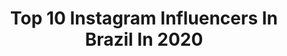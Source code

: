 ---
title: Top 10 Instagram Influencers In Brazil In 2020
description: >-
  Find top Instagram influencers in Brazil in 2020. Most popular hashtags: #looks #girls #moda #model.
platform: Instagram
profiles:
  - username: "diogoanjosr_"
    fullname: >-
      𝗗𝗶𝗼𝗴𝗼 𝗔𝗻𝗷𝗼𝘀
    location: "Brazil"
    followers: 2271
    engagement: 5313
    commentsToLikes: 0.150009
    id: ck9wf5u8fnbni0j78za2ahgsy
    verified: false
    hashtags: "#homesweethome, #summer, #fitness, #madrid"
  - username: "ana_lidya"
    fullname: >-
      Ana Lídia
    location: "Brazil"
    followers: 3395
    engagement: 4439
    commentsToLikes: 1.242019
    id: ckap1g6x0ugjf0i785oq4xeza
    verified: false
    hashtags: "#joyalyfashion, #princesasifb, #lookevangelico, #blogueiragospel"
  - username: "naaymacedo"
    fullname: >-
      Nayara Macedo 🦋
    location: "Brazil"
    followers: 17658
    engagement: 4169
    commentsToLikes: 0.155186
    id: ck0w19nxdi8uw0i1907eb6swb
    verified: false
    hashtags: ""
  - username: "beatriz_albertins"
    fullname: >-
      bea ツ
    location: "Brazil"
    followers: 3264
    engagement: 3840
    commentsToLikes: 0.281472
    id: ck8tdch1w2stf0j78ij8lu8jp
    verified: false
    hashtags: "#tbt"
  - username: "luca912.s"
    fullname: >-
      Luca | Böblingen 📍
    location: "Brazil"
    followers: 2138
    engagement: 3785
    commentsToLikes: 0.550711
    id: ckap2mykjzjqh0i78zhxjqmtt
    verified: false
    hashtags: "#blackfashion, #menswearblog, #outfitoftheday, #werbung"
  - username: "sah_figueiredo_"
    fullname: >-
      Sarah Figueiredo
    location: "Brazil"
    followers: 3885
    engagement: 3398
    commentsToLikes: 0.131679
    id: ckaoxx3nyf4ma0i784j54o8cl
    verified: false
    hashtags: "#jovenselegantes, #saialonga, #verde, #lookdodia"
  - username: "vitoriagomez5887"
    fullname: >-
      Vitória Gomez
    location: "Brazil"
    followers: 2184
    engagement: 3390
    commentsToLikes: 0.174310
    id: ck8t32x1q1nby0j788frbh3ys
    verified: false
    hashtags: "#emcasadeboa, #quinta, #grataadeus, #tebete"
  - username: "hugo.milgrau"
    fullname: >-
      Hugo Ferreira
    location: "Brazil"
    followers: 2025526
    engagement: 3363
    commentsToLikes: 1.705999
    id: ck14llbw7v8tu0i192xnt7vbc
    verified: false
    hashtags: "#r1200gsa, #bmwr1200gs, #quarentena, #bmw"
  - username: "sweetcarolinnee"
    fullname: >-
      Caroline Machado
    location: "Brazil"
    followers: 2238
    engagement: 3127
    commentsToLikes: 0.167319
    id: ckaosfv2jrfmm0i788hlvbuev
    verified: false
    hashtags: "#segredosdebelezachallenge"
  - username: "kelly__faria"
    fullname: >-
      KV.
    location: "Brazil"
    followers: 2234
    engagement: 2899
    commentsToLikes: 0.147308
    id: ck9wh5a9bwbbq0j78bgfzcp5y
    verified: false
    hashtags: "#atedaquiaporto, #adventurenordeste"
cities:
  - name: Rio de Janeiro
    link: /instagram/brazil/rio-de-janeiro
  - name: Sao Paulo
    link: /instagram/brazil/sao-paulo
---